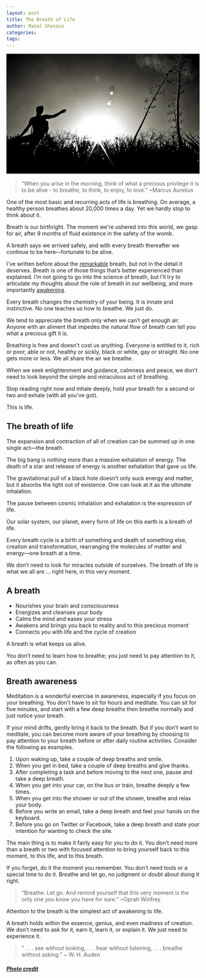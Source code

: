 ```yaml
---
layout: post
title: The Breath of Life
author: Manal Ghosain
categories:
tags:
---
```


![Take a breath](/images/breath.jpg)

> “When you arise in the morning, think of what a precious privilege it is to be alive - to breathe, to think, to enjoy, to love.” ~Marcus Aurelius

One of the most basic and recurring acts of life is breathing. On average, a healthy person breathes about 20,000 times a day. Yet we hardly stop to think about it. 

Breath is our birthright. The moment we're ushered into this world, we gasp for air, after 9 months of fluid existence in the safety of the womb. 

A breath says we arrived safely, and with every breath thereafter we continue to be here—fortunate to be alive. 

I've written before about the [remarkable](/why-you-dont-need-to-be-remarkable/) breath, but not in the detail it deserves. Breath is one of those things that’s better experienced than explained. I’m not going to go into the science of breath, but I’ll try to articulate my thoughts about the role of breath in our wellbeing, and more importantly [awakening](/awareness-awakening-to-the-witness-within/). 

Every breath changes the chemistry of your being. It is innate and instinctive. No one teaches us how to breathe. We just do. 

We tend to appreciate the breath only when we can’t get enough air. Anyone with an aliment that impedes the natural flow of breath can tell you what a precious gift it is. 

Breathing is free and doesn't cost us anything. Everyone is entitled to it, rich or poor, able or not, healthy or sickly, black or white, gay or straight. No one gets more or less. We all share the air we breathe. 

When we seek enlightenment and guidance, calmness and peace, we don't need to look beyond the simple and miraculous act of breathing. 

Stop reading right now and inhale deeply, hold your breath for a second or two and exhale (with all you've got). 

This is life. 

## The breath of life

The expansion and contraction of all of creation can be summed up in one single act—the breath.

The big bang is nothing more than a massive exhalation of energy. The death of a star and release of energy is another exhalation that gave us life.

The gravitational pull of a black hole doesn’t only suck energy and matter, but it absorbs the light out of existence. One can look at it as the ultimate inhalation.

The pause between cosmic inhalation and exhalation is the expression of life.

Our solar system, our planet, every form of life on this earth is a breath of life.

Every breath cycle is a birth of something and death of something else, creation and transformation, rearranging the molecules of matter and energy—one breath at a time.

We don’t need to look for miracles outside of ourselves. The breath of life is what we all are … right here, in this very moment.

## A breath

  * Nourishes your brain and consciousness
  * Energizes and cleanses your body
  * Calms the mind and eases your stress
  * Awakens and brings you back to reality and to this precious moment
  * Connects you with life and the cycle of creation

A breath is what keeps us alive. 

You don’t need to learn how to breathe; you just need to pay attention to it, as often as you can. 

## Breath awareness

Meditation is a wonderful exercise in awareness, especially if you focus on your breathing. You don’t have to sit for hours and meditate. You can sit for five minutes, and start with a few deep breaths then breathe normally and just notice your breath. 

If your mind drifts, gently bring it back to the breath. But if you don’t want to meditate, you can become more aware of your breathing by choosing to pay attention to your breath before or after daily routine activities. Consider the following as examples. 

  1. Upon waking up, take a couple of deep breaths and smile.
  2. When you get in bed, take a couple of deep breaths and give thanks.
  3. After completing a task and before moving to the next one, pause and take a deep breath.
  4. When you get into your car, on the bus or train, breathe deeply a few times.
  5. When you get into the shower or out of the shower, breathe and relax your body.
  6. Before you write an email, take a deep breath and feel your hands on the keyboard.
  7. Before you go on Twitter or Facebook, take a deep breath and state your intention for wanting to check the site.

The main thing is to make it fairly easy for you to do it. You don’t need more than a breath or two with focused attention to bring yourself back to this moment, to this life, and to this breath. 

If you forget, do it the moment you remember. You don’t need tools or a special time to do it. Breathe and let go, no judgment or doubt about doing it right. 

> “Breathe. Let go. And remind yourself that this very moment is the only one you know you have for sure.” ~Oprah Winfrey

Attention to the breath is the simplest act of awakening to life. 

A breath holds within the essence, genius, and even madness of creation. We don’t need to ask for it, earn it, learn it, or explain it. We just need to experience it. 

> “ . . . see without looking, . . . hear without listening, . . . breathe without asking.” ~ W. H. Auden

##### [Photo credit](http://www.flickr.com/photos/flirst/5053682635/)